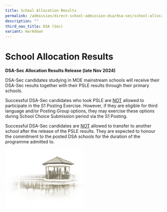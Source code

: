 ```yaml
---
title: School Allocation Results
permalink: /admission/direct-school-admission-dsa/dsa-sec/school-allocation-results/
description: ""
third_nav_title: DSA (Sec)
variant: markdown
---
```

# **School Allocation Results**

**DSA-Sec Allocation Results Release (late Nov 2024)**

DSA-Sec candidates studying in MOE mainstream schools will receive their DSA-Sec results together with their PSLE results through their primary schools.

Successful DSA-Sec candidates who took PSLE are <u>NOT</u> allowed to participate in the S1 Posting Exercise. However, if they are eligible for third language and/or Posting Group options, they may exercise these options during School Choice Submission period via the S1 Posting. 


Successful DSA-Sec candidates are <u>NOT</u> allowed to transfer to another school after the release of the PSLE results. They are expected to honour the commitment to the posted DSA schools for the duration of the programme admitted to.

<img src="/images/pavilion.png" style="width:50%">
